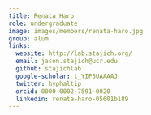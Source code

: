 ```yaml
---
title: Renata Haro
role: undergraduate
image: images/members/renata-haro.jpg
group: alum
links:
  website: http://lab.stajich.org/
  email: jason.stajich@ucr.edu
  github: stajichlab
  google-scholar: t_YIP5UAAAAJ
  twitter: hyphaltip
  orcid: 0000-0002-7591-0020
  linkedin: renata-haro-05601b189
---
```

